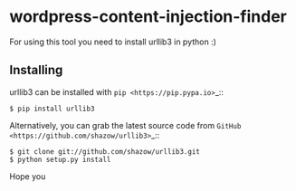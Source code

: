 # wordpress-content-injection-finder

For using this tool you need to install urllib3 in python :)

Installing
----------

urllib3 can be installed with `pip <https://pip.pypa.io>`_::

    $ pip install urllib3

Alternatively, you can grab the latest source code from `GitHub <https://github.com/shazow/urllib3>`_::

    $ git clone git://github.com/shazow/urllib3.git
    $ python setup.py install



Hope you
